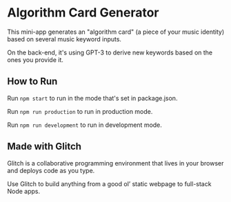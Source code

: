 # Algorithm Card Generator

This mini-app generates an "algorithm card" (a piece of your music identity) based on several music keyword inputs.

On the back-end, it's using GPT-3 to derive new keywords based on the ones you provide it.

## How to Run
Run `npm start` to run in the mode that's set in package.json.

Run `npm run production` to run in production mode.

Run `npm run development` to run in development mode.

## Made with Glitch

Glitch is a collaborative programming environment that lives in your browser and deploys code as you type.

Use Glitch to build anything from a good ol’ static webpage to full-stack Node apps.


[create-react-app]: https://create-react-app.dev
[Express]: https://expressjs.com/
[`http-proxy-middleware`]: https://github.com/chimurai/http-proxy-middleware
